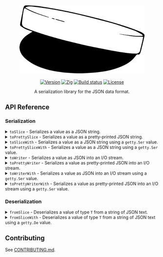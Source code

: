 <p align="center">
  <img alt="Getty" src="https://github.com/getty-zig/logo/blob/main/getty-solid.svg" width="410px">
  <br/>
  <br/>
  <a href="https://github.com/getty-zig/json/releases/latest"><img alt="Version" src="https://img.shields.io/badge/version-N/A-e2725b.svg?style=flat-square"></a>
  <a href="https://ziglang.org/download"><img alt="Zig" src="https://img.shields.io/badge/zig-0.9.0-fd9930.svg?style=flat-square"></a>
  <a href="https://actions-badge.atrox.dev/getty-zig/json/goto?ref=main"><img alt="Build status" src="https://img.shields.io/endpoint.svg?url=https%3A%2F%2Factions-badge.atrox.dev%2Fgetty-zig%2Fjson%2Fbadge%3Fref%3Dmain&style=flat-square" /></a>
  <a href="https://github.com/getty-zig/json/blob/main/LICENSE"><img alt="License" src="https://img.shields.io/badge/license-MIT-blue?style=flat-square"></a>
</p>

<p align="center">A serialization library for the JSON data format.</p>

## API Reference

### Serialization

<details>
<summary><code>toSlice</code> - Serializes a value as a JSON string.</summary>

- **Synopsis**

    ```zig
    fn toSlice(allocator: *std.mem.Allocator, value: anytype) ![]const u8
    ```

- **Example**

    ```zig
    const std = @import("std");
    const json = @import("json");

    const allocator = std.heap.page_allocator;

    const Coordinate = struct { x: i32, y: i32, z: i32 };
    const coordinate = Coordinate{ .x = 1, .y = 2, .z = 3 };

    pub fn main() anyerror!void {
        const string = try json.toSlice(allocator, coordinate);
        defer allocator.free(string);

        // {"x":1,"y":2,"z":3}
        std.debug.print("{s}\n", .{string});
    }
    ```
</details>

<details>
<summary><code>toPrettySlice</code> - Serializes a value as a pretty-printed JSON string.</summary>

- **Synopsis**

    ```zig
    fn toPrettySlice(allocator: *std.mem.Allocator, value: anytype) ![]const u8
    ```

- **Example**

    ```zig
    const std = @import("std");
    const json = @import("json");

    const allocator = std.heap.page_allocator;

    const Coordinate = struct { x: i32, y: i32, z: i32 };
    const coordinate = Coordinate{ .x = 1, .y = 2, .z = 3 };

    pub fn main() anyerror!void {
        const string = try json.toPrettySlice(allocator, coordinate);
        defer allocator.free(string);

        // {
        //   "x": 1,
        //   "y": 2,
        //   "z": 3
        // }
        std.debug.print("{s}\n", .{string});
    }
    ```
</details>

<details>
<summary><code>toSliceWith</code> - Serializes a value as a JSON string using a <code>getty.Ser</code> value.</summary>

- **Synopsis**

    ```zig
    fn toSliceWith(allocator: *std.mem.Allocator, value: anytype, ser: anytype) ![]const u8
    ```

- **Example**

    ```zig
    const std = @import("std");
    const getty = @import("getty");
    const json = @import("json");

    const allocator = std.heap.page_allocator;

    const Coordinate = struct { x: i32, y: i32, z: i32 };
    const coordinate = Coordinate{ .x = 1, .y = 2, .z = 3 };

    const Ser = struct {
        pub usingnamespace getty.Ser(@This(), serialize);

        fn serialize(_: @This(), value: anytype, serializer: anytype) !@TypeOf(serializer).Ok {
            comptime std.debug.assert(@TypeOf(value) == Coordinate);

            const seq = (try serializer.serializeSequence(3)).sequenceSerialize();
            try seq.serializeElement(value.x);
            try seq.serializeElement(value.y);
            try seq.serializeElement(value.z);
            return try seq.end();
        }
    };

    pub fn main() anyerror!void {
        const s = Ser{};
        const ser = s.ser();

        const string = try json.toSliceWith(allocator, coordinate, ser);
        defer allocator.free(string);


        // [1,2,3]
        std.debug.print("{s}\n", .{string});
    }
    ```
</details>

<details>
<summary><code>toPrettySliceWith</code> - Serializes a value as a JSON string using a <code>getty.Ser</code> value.</summary>

- **Synopsis**

    ```zig
    fn toPrettySliceWith(allocator: *std.mem.Allocator, value: anytype, ser: anytype) ![]const u8
    ```

- **Example**

    ```zig
    const std = @import("std");
    const getty = @import("getty");
    const json = @import("json");

    const allocator = std.heap.page_allocator;

    const Coordinate = struct { x: i32, y: i32, z: i32 };
    const coordinate = Coordinate{ .x = 1, .y = 2, .z = 3 };

    const Ser = struct {
        pub usingnamespace getty.Ser(@This(), serialize);

        fn serialize(_: @This(), value: anytype, serializer: anytype) !@TypeOf(serializer).Ok {
            comptime std.debug.assert(@TypeOf(value) == Coordinate);

            const seq = (try serializer.serializeSequence(3)).sequenceSerialize();
            try seq.serializeElement(value.x);
            try seq.serializeElement(value.y);
            try seq.serializeElement(value.z);
            return try seq.end();
        }
    };

    pub fn main() anyerror!void {
        const s = Ser{};
        const ser = s.ser();

        const string = try json.toPrettySliceWith(allocator, coordinate, ser);
        defer allocator.free(string);

        // [
        //   1,
        //   2,
        //   3
        // ]
        std.debug.print("{s}\n", .{string});
    }
    ```
</details>

<details>
<summary><code>toWriter</code> - Serializes a value as JSON into an I/O stream.</summary>

- **Synopsis**

    ```zig
    fn toWriter(value: anytype, writer: anytype) !void
    ```

- **Example**

    ```zig
    const std = @import("std");
    const json = @import("json");

    const Coordinate = struct { x: i32, y: i32, z: i32 };
    const coordinate = Coordinate{ .x = 1, .y = 2, .z = 3 };

    pub fn main() anyerror!void {
        const stdout = std.io.getStdOut().writer();

        // {"x":1,"y":2,"z":3}
        try json.toWriter(coordinate, stdout);
    }
    ```
</details>

<details>
<summary><code>toPrettyWriter</code> - Serializes a value as pretty-printed JSON into an I/O stream.</summary>

- **Synopsis**

    ```zig
    fn toPrettyWriter(value: anytype, writer: anytype) !void
    ```

- **Example**

    ```zig
    const std = @import("std");
    const json = @import("json");

    const Coordinate = struct { x: i32, y: i32, z: i32 };
    const coordinate = Coordinate{ .x = 1, .y = 2, .z = 3 };

    pub fn main() anyerror!void {
        const stdout = std.io.getStdOut().writer();

        // {
        //   "x": 1,
        //   "y": 2,
        //   "z": 3
        // }
        try json.toPrettyWriter(coordinate, stdout);
    }
    ```
</details>

<details>
<summary><code>toWriterWith</code> - Serializes a value as JSON into an I/O stream using a <code>getty.Ser</code> value.</summary>

- **Synopsis**

    ```zig
    fn toWriterWith(value: anytype, writer: anytype, ser: anytype) !void
    ```

- **Example**

    ```zig
    const std = @import("std");
    const getty = @import("getty");
    const json = @import("json");

    const Coordinate = struct { x: i32, y: i32, z: i32 };
    const coordinate = Coordinate{ .x = 1, .y = 2, .z = 3 };

    const Ser = struct {
        pub usingnamespace getty.Ser(@This(), serialize);

        fn serialize(_: @This(), value: anytype, serializer: anytype) !@TypeOf(serializer).Ok {
            comptime std.debug.assert(@TypeOf(value) == Coordinate);

            const seq = (try serializer.serializeSequence(3)).sequenceSerialize();
            try seq.serializeElement(value.x);
            try seq.serializeElement(value.y);
            try seq.serializeElement(value.z);
            return try seq.end();
        }
    };

    pub fn main() anyerror!void {
        const stdout = std.io.getStdOut().writer();

        const s = Ser{};
        const ser = s.ser();

        // [1,2,3]
        try json.toWriterWith(coordinate, stdout, ser);
    }
    ```
</details>

<details>
<summary><code>toPrettyWriterWith</code> - Serializes a value as pretty-printed JSON into an I/O stream using a <code>getty.Ser</code> value.</summary>

- **Synopsis**

    ```zig
    fn toPrettyWriterWith(value: anytype, writer: anytype, ser: anytype) !void
    ```

- **Example**

    ```zig
    const std = @import("std");
    const getty = @import("getty");
    const json = @import("json");

    const Coordinate = struct { x: i32, y: i32, z: i32 };
    const coordinate = Coordinate{ .x = 1, .y = 2, .z = 3 };

    const Ser = struct {
        pub usingnamespace getty.Ser(@This(), serialize);

        fn serialize(_: @This(), value: anytype, serializer: anytype) !@TypeOf(serializer).Ok {
            comptime std.debug.assert(@TypeOf(value) == Coordinate);

            const seq = (try serializer.serializeSequence(3)).sequenceSerialize();
            try seq.serializeElement(value.x);
            try seq.serializeElement(value.y);
            try seq.serializeElement(value.z);
            return try seq.end();
        }
    };

    pub fn main() anyerror!void {
        const stdout = std.io.getStdOut().writer();

        const s = Ser{};
        const ser = s.ser();

        // [
        //   1,
        //   2,
        //   3
        // ]
        try json.toPrettyWriterWith(coordinate, stdout, ser);
    }
    ```
</details>

### Deserialization

<details>
<summary><code>fromSlice</code> - Deserializes a value of type <code>T</code> from a string of JSON text.</summary>

- **Synopsis**

    ```zig
    fn fromSlice(allocator: ?*std.mem.Allocator, comptime T: type, slice: []const u8) !T
    ```

- **Example**

    ```zig
    const std = @import("std");
    const json = @import("json");

    const Coordinate = struct { x: i32, y: i32, z: i32 };
    const string =
        \\{
        \\  "x": 1,
        \\  "y": 2,
        \\  "z": 3
        \\}
    ;

    pub fn main() anyerror!void {
        const coordinate = try json.fromSlice(null, Coordinate, string);

        // Coordinate{ .x = 1, .y = 2, .z = 3 }
        std.debug.print("{any}\n", .{coordinate});
    }
    ```
</details>

<details>
<summary><code>fromSliceWith</code> - Deserializes a value of type <code>T</code> from a string of JSON text using a <code>getty.De</code> value.</summary>

- **Synopsis**

    ```zig
    fn fromSliceWith(
        allocator: ?*std.mem.Allocator,
        comptime T: type,
        slice: []const u8,
        de: anytype,
    ) !T
    ```

- **Example**

    ```zig
    const std = @import("std");
    const getty = @import("getty");
    const json = @import("json");

    const Coordinate = struct { x: i32, y: i32, z: i32 };
    const string =
        \\[
        \\  1,
        \\  2,
        \\  3
        \\]
    ;

    const Visitor = struct {
        pub usingnamespace getty.de.Visitor(
            @This(),
            Coordinate,
            undefined,
            undefined,
            undefined,
            undefined,
            undefined,
            undefined,
            visitSequence,
            undefined,
            undefined,
            undefined,
        );

        pub fn visitSequence(_: @This(), sequenceAccess: anytype) !Coordinate {
            var coordinate: Coordinate = undefined;

            inline for (std.meta.fields(Coordinate)) |field| {
                if (try sequenceAccess.nextElement(i32)) |elem| {
                    @field(coordinate, field.name) = elem;
                }
            }

            if ((try sequenceAccess.nextElement(i32)) != null) {
                return error.InvalidLength;
            }

            return coordinate;
        }
    };

    pub fn main() anyerror!void {
        var v = Visitor{};
        const visitor = v.visitor();

        var d = getty.de.SequenceDe(@TypeOf(visitor)){ .visitor = visitor };
        const de = d.de();

        const coordinate = try json.fromSliceWith(null, Coordinate, string, de);

        // Coordinate{ .x = 1, .y = 2, .z = 3 }
        std.debug.print("{any}\n", .{coordinate});
    }
    ```
</details>

## Contributing

See [CONTRIBUTING.md](CONTRIBUTING.md).
